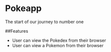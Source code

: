 # Pokeapp

The start of our journey to number one

##Features
- User can view the Pokedex from their browser
- User can view a Pokemon from their browser
